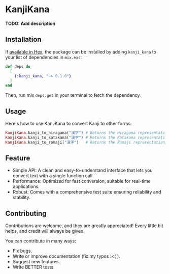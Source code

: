 # KanjiKana

**TODO: Add description**

## Installation

If [available in Hex](https://hex.pm/docs/publish), the package can be installed
by adding `kanji_kana` to your list of dependencies in `mix.exs`:

```elixir
def deps do
  [
    {:kanji_kana, "~> 0.1.0"}
  ]
end
```
Then, run mix `deps.get` in your terminal to fetch the dependency.

## Usage
Here's how to use KanjiKana to convert Kanji to other forms:

```elixir
KanjiKana.kanji_to_hiragana("漢字") # Returns the Hiragana representation
KanjiKana.kanji_to_katakana("漢字") # Returns the Katakana representation
KanjiKana.kanji_to_romaji("漢字")   # Returns the Romaji representation
```

## Feature

- Simple API: A clean and easy-to-understand interface that lets you convert text with a single function call.
- Performance: Optimized for fast conversion, suitable for real-time applications.
- Robust: Comes with a comprehensive test suite ensuring reliability and stability.

## Contributing
Contributions are welcome, and they are greatly appreciated! Every little bit helps, and credit will always be given.

You can contribute in many ways:

- Fix bugs.
- Write or improve documentation (fix my typos :<( ).
- Suggest new features.
- Write BETTER tests.



